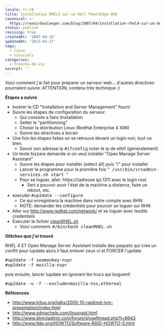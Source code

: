 ```yaml
---
locale: fr-CA
title: Installation RHEL4 sur un Dell PowerEdge 860
canonical: >-
  https://renoirboulanger.com/blog/2007/04/installation-rhel4-sur-un-dell-poweredge-860/
status: publish
revising: true
createdAt: '2007-04-16'
updatedAt: '2013-03-27'
tags:
  - linux
  - tutoriels
categories:
  - tranche-de-vie
excerpt: ''
---
```


Voici comment j'ai fait pour préparer un serveur web... d'autres directives pourraient suivre: ATTENTION; contenu très technique :)

<!--more-->

<strong>Étapes a suivre</strong>
<ul>
	<li>Insérer le CD "Installation and Server Management" fourni</li>
	<li>Suivre les étapes de configuration du serveur
<ul>
	<li>Qui consiste a faire linstallation</li>
	<li>Setter le "partitionning"</li>
	<li>Choisir la distribution Linux (RedHat Enterprise 4 X86)</li>
	<li>Suivre les directives a lecran</li>
</ul>
</li>
	<li>Une fois les étapes faites on se retrouve devant un login noir, tout va bien.
<ul>
	<li>Savoir son adresse ip   <tt class="nobr">#ifconfig</tt>  noter le ip de eth0 (généralement)</li>
</ul>
</li>
	<li>Un texte bizzare demande si on veut installer "Open Manage Server Assistant"
<ul>
	<li>Suivre les étapes pour installer (select all) puis "i" pour installer</li>
	<li>Lancer le programme pour la première fois "<tt class="nobr">  /usr/bin/srvadmin-services.sh start  </tt>"</li>
	<li>Pour se loguer, aller: https://(adresse ip):1311 avec le login root
<ul>
	<li>Sert a pouvoir avoir l'état de la machine a distance, faire un reboot, etc.</li>
</ul>
</li>
</ul>
</li>
	<li>executer   <tt class="nobr">#up2date --configure</tt>
<ul>
	<li>Ce qui enregistrera la machine dans notre compte avec RHN</li>
	<li>NOTE: demander les crédentiels pour pouvoir se loguer sur RHN</li>
</ul>
</li>
	<li>Aller sur <span class="nobr"><a href="http://www.redhat.com/network/" title="Visit page outside Confluence" rel="nofollow">http://www.redhat.com/network/</a></span> et se loguer avec lesdits credentiels</li>
	<li>Executer le fichier <a href="https://renoirboulanger.com/files/cleanRHEL.sh" title="Fichier de nettoyage RHEL4"><span class="nobr">cleanRHEL.sh</span></a><!--#TODO-Import-Code-From-External-->
<ul>
	<li>Voici comment:  <tt>#/bin/bash cleanRHEL.sh</tt></li>
</ul>
</li>
</ul>
<strong>Glitches que j'ai trouvé </strong>

RHEL 4 ET Open Manage Server Assistant installe des paquets qui cree un conflit pour lupdate alors il faut enlever ceux ci et FORCER l'update.

<pre lang="bash">#up2date -f seamonkey-nspr
#up2date -f mozilla-nspr</pre>  puis ensuite, lancer lupdate en ignorant les trucs qui boguent!
<pre lang="bash">#up2date -u -f --exclude=mozilla-nss,ethereal</pre>

<strong>Références</strong>
<ul>
	<li><span class="nobr"><a href="http://www.trilug.org/talks/2005-10-raid/md-lvm-presentation/index.html" title="Visit page outside Confluence" rel="nofollow">http://www.trilug.org/talks/2005-10-raid/md-lvm-presentation/index.html</a></span></li>
	<li><span class="nobr"><a href="http://www.sdmachelp.com/linuxraid.html" title="Visit page outside Confluence" rel="nofollow">http://www.sdmachelp.com/linuxraid.html</a></span></li>
	<li><span class="nobr"><a href="http://www.directadmin.com/forum/showthread.php?t=8643" title="Visit page outside Confluence" rel="nofollow">http://www.directadmin.com/forum/showthread.php?t=8643</a></span></li>
	<li><span class="nobr"><a href="http://www.tldp.org/HOWTO/Software-RAID-HOWTO-5.html" title="Visit page outside Confluence" rel="nofollow">http://www.tldp.org/HOWTO/Software-RAID-HOWTO-5.html</a></span></li>
</ul>